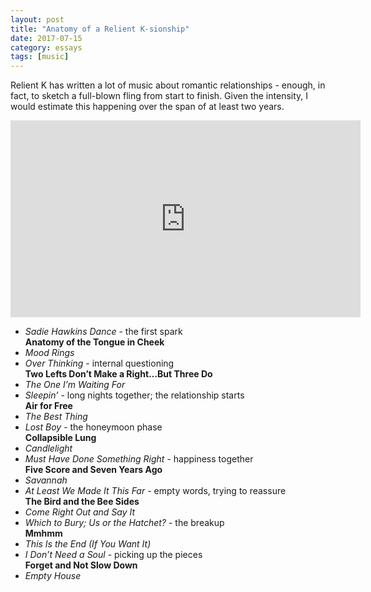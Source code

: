 ```yaml
---
layout: post
title: "Anatomy of a Relient K-sionship"
date: 2017-07-15
category: essays
tags: [music]
---
```


Relient K has written a lot of music about romantic relationships - enough, in fact, to sketch a full-blown fling from start to finish. Given the intensity, I would estimate this happening over the span of at least two years.

<iframe width="560" height="315" src="https://www.youtube.com/embed/JmkJoeC1XrA?list=PLFVp8k9xoc3Srozb4_n2vRXEc12EMQy-V" frameborder="0" allowfullscreen></iframe>

* _Sadie Hawkins Dance_ - the first spark  
	**Anatomy of the Tongue in Cheek**  
* _Mood Rings_  
* _Over Thinking_ - internal questioning  
	**Two Lefts Don’t Make a Right…But Three Do**  
* _The One I’m Waiting For_  
* _Sleepin’_ - long nights together; the relationship starts  
	**Air for Free**  
* _The Best Thing_  
* _Lost Boy_ - the honeymoon phase  
	**Collapsible Lung**  
* _Candlelight_  
* _Must Have Done Something Right_ - happiness together  
	**Five Score and Seven Years Ago**  
* _Savannah_  
* _At Least We Made It This Far_ - empty words, trying to reassure  
	**The Bird and the Bee Sides**  
* _Come Right Out and Say It_  
* _Which to Bury; Us or the Hatchet?_ - the breakup  
	**Mmhmm**  
* _This Is the End (If You Want It)_  
* _I Don’t Need a Soul_ - picking up the pieces  
	**Forget and Not Slow Down**  
* _Empty House_